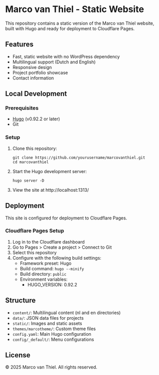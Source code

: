 # Marco van Thiel - Static Website

This repository contains a static version of the Marco van Thiel website, built with Hugo and ready for deployment to Cloudflare Pages.

## Features

- Fast, static website with no WordPress dependency
- Multilingual support (Dutch and English)
- Responsive design
- Project portfolio showcase
- Contact information

## Local Development

### Prerequisites

- [Hugo](https://gohugo.io/installation/) (v0.92.2 or later)
- Git

### Setup

1. Clone this repository:
   ```
   git clone https://github.com/yourusername/marcovanthiel.git
   cd marcovanthiel
   ```

2. Start the Hugo development server:
   ```
   hugo server -D
   ```

3. View the site at http://localhost:1313/

## Deployment

This site is configured for deployment to Cloudflare Pages.

### Cloudflare Pages Setup

1. Log in to the Cloudflare dashboard
2. Go to Pages > Create a project > Connect to Git
3. Select this repository
4. Configure with the following build settings:
   - Framework preset: Hugo
   - Build command: `hugo --minify`
   - Build directory: `public`
   - Environment variables:
     - HUGO_VERSION: 0.92.2

## Structure

- `content/`: Multilingual content (nl and en directories)
- `data/`: JSON data files for projects
- `static/`: Images and static assets
- `themes/marcotheme/`: Custom theme files
- `config.yaml`: Main Hugo configuration
- `config/_default/`: Menu configurations

## License

© 2025 Marco van Thiel. All rights reserved.
